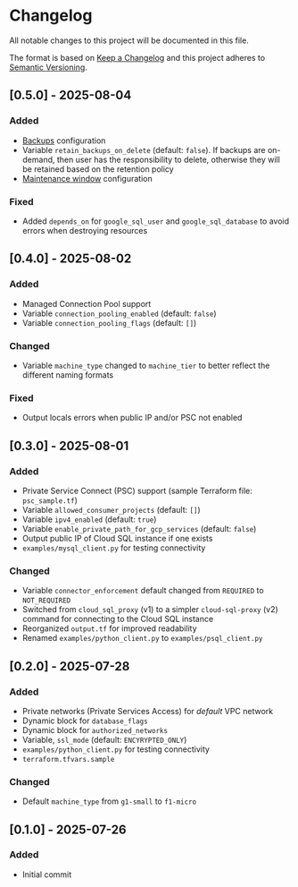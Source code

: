 # Changelog
All notable changes to this project will be documented in this file.

The format is based on [Keep a Changelog](http://keepachangelog.com/en/1.0.0/)
and this project adheres to [Semantic Versioning](http://semver.org/spec/v2.0.0.html).


## [0.5.0] - 2025-08-04
### Added
- [Backups](https://cloud.google.com/sql/docs/postgres/backup-recovery/backups) configuration
- Variable `retain_backups_on_delete` (default: `false`). If backups are on-demand, then user has the responsibility to delete, otherwise they will be retained based on the retention policy
- [Maintenance window](https://cloud.google.com/sql/docs/postgres/set-maintenance-window) configuration
### Fixed
- Added `depends_on` for `google_sql_user` and `google_sql_database` to avoid errors when destroying resources

## [0.4.0] - 2025-08-02
### Added
- Managed Connection Pool support
- Variable `connection_pooling_enabled` (default: `false`)
- Variable `connection_pooling_flags` (default: `[]`)
### Changed
- Variable `machine_type` changed to `machine_tier` to better reflect the different naming formats
### Fixed
- Output locals errors when public IP and/or PSC not enabled

## [0.3.0] - 2025-08-01
### Added
- Private Service Connect (PSC) support (sample Terraform file: `psc_sample.tf`)
- Variable `allowed_consumer_projects` (default: `[]`)
- Variable `ipv4_enabled` (default: `true`)
- Variable `enable_private_path_for_gcp_services` (default: `false`)
- Output public IP of Cloud SQL instance if one exists
- `examples/mysql_client.py` for testing connectivity
### Changed
- Variable `connector_enforcement` default changed from `REQUIRED` to `NOT_REQUIRED`
- Switched from `cloud_sql_proxy` (v1) to a simpler `cloud-sql-proxy` (v2) command for connecting to the Cloud SQL instance
- Reorganized `output.tf` for improved readability
- Renamed `examples/python_client.py` to `examples/psql_client.py`

## [0.2.0] - 2025-07-28
### Added
- Private networks (Private Services Access) for *default* VPC network
- Dynamic block for `database_flags`
- Dynamic block for `authorized_networks`
- Variable, `ssl_mode` (default: `ENCYRYPTED_ONLY`)
- `examples/python_client.py` for testing connectivity
- `terraform.tfvars.sample`
### Changed
- Default `machine_type` from `g1-small` to `f1-micro`

## [0.1.0] - 2025-07-26
### Added
- Initial commit

